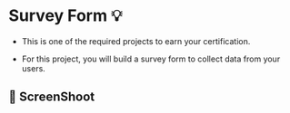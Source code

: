 # Survey Form :bulb:

- This is one of the required projects to earn your certification.

- For this project, you will build a survey form to collect data from your users.

## :camera_flash: ScreenShoot

